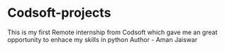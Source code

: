 # Codsoft-projects
This is my first Remote internship from Codsoft which gave me an great opportunity to enhace my skills in python 
Author - Aman Jaiswar
